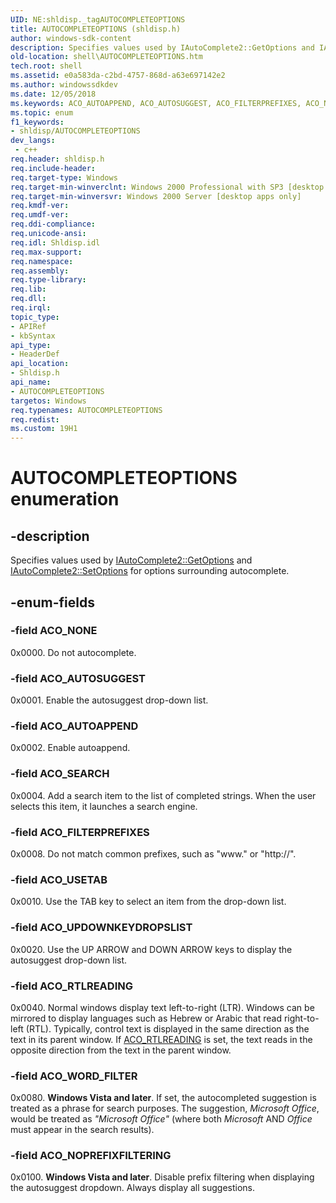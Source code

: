 ```yaml
---
UID: NE:shldisp._tagAUTOCOMPLETEOPTIONS
title: AUTOCOMPLETEOPTIONS (shldisp.h)
author: windows-sdk-content
description: Specifies values used by IAutoComplete2::GetOptions and IAutoComplete2::SetOptions for options surrounding autocomplete.
old-location: shell\AUTOCOMPLETEOPTIONS.htm
tech.root: shell
ms.assetid: e0a583da-c2bd-4757-868d-a63e697142e2
ms.author: windowssdkdev
ms.date: 12/05/2018
ms.keywords: ACO_AUTOAPPEND, ACO_AUTOSUGGEST, ACO_FILTERPREFIXES, ACO_NONE, ACO_NOPREFIXFILTERING, ACO_RTLREADING, ACO_SEARCH, ACO_UPDOWNKEYDROPSLIST, ACO_USETAB, ACO_WORD_FILTER, AUTOCOMPLETEOPTIONS, AUTOCOMPLETEOPTIONS enumeration [Windows Shell], _shell_AUTOCOMPLETEOPTIONS, shell.AUTOCOMPLETEOPTIONS, shldisp/ACO_AUTOAPPEND, shldisp/ACO_AUTOSUGGEST, shldisp/ACO_FILTERPREFIXES, shldisp/ACO_NONE, shldisp/ACO_NOPREFIXFILTERING, shldisp/ACO_RTLREADING, shldisp/ACO_SEARCH, shldisp/ACO_UPDOWNKEYDROPSLIST, shldisp/ACO_USETAB, shldisp/ACO_WORD_FILTER, shldisp/AUTOCOMPLETEOPTIONS
ms.topic: enum
f1_keywords:
- shldisp/AUTOCOMPLETEOPTIONS
dev_langs:
 - c++
req.header: shldisp.h
req.include-header: 
req.target-type: Windows
req.target-min-winverclnt: Windows 2000 Professional with SP3 [desktop apps only]
req.target-min-winversvr: Windows 2000 Server [desktop apps only]
req.kmdf-ver: 
req.umdf-ver: 
req.ddi-compliance: 
req.unicode-ansi: 
req.idl: Shldisp.idl
req.max-support: 
req.namespace: 
req.assembly: 
req.type-library: 
req.lib: 
req.dll: 
req.irql: 
topic_type:
- APIRef
- kbSyntax
api_type:
- HeaderDef
api_location:
- Shldisp.h
api_name:
- AUTOCOMPLETEOPTIONS
targetos: Windows
req.typenames: AUTOCOMPLETEOPTIONS
req.redist: 
ms.custom: 19H1
---
```


# AUTOCOMPLETEOPTIONS enumeration


## -description


Specifies values used by <a href="https://docs.microsoft.com/windows/desktop/api/shldisp/nf-shldisp-iautocomplete2-getoptions">IAutoComplete2::GetOptions</a> and <a href="https://docs.microsoft.com/windows/desktop/api/shldisp/nf-shldisp-iautocomplete2-setoptions">IAutoComplete2::SetOptions</a> for options surrounding autocomplete.


## -enum-fields




### -field ACO_NONE

0x0000. Do not autocomplete.


### -field ACO_AUTOSUGGEST

0x0001. Enable the autosuggest drop-down list.


### -field ACO_AUTOAPPEND

0x0002. Enable autoappend.


### -field ACO_SEARCH

0x0004. Add a search item to the list of completed strings. When the user selects this item, it launches a search engine.


### -field ACO_FILTERPREFIXES

0x0008. Do not match common prefixes, such as "www." or "http://".


### -field ACO_USETAB

0x0010. Use the TAB key to select an item from the drop-down list.


### -field ACO_UPDOWNKEYDROPSLIST

0x0020. Use the UP ARROW and DOWN ARROW keys to display the autosuggest drop-down list.


### -field ACO_RTLREADING

0x0040. Normal windows display text left-to-right (LTR). Windows can be mirrored to display languages such as Hebrew or Arabic that read right-to-left (RTL). Typically, control text is displayed in the same direction as the text in its parent window. If <a href="https://docs.microsoft.com/windows/desktop/api/shldisp/ne-shldisp-autocompleteoptions">ACO_RTLREADING</a> is set, the text reads in the opposite direction from the text in the parent window.


### -field ACO_WORD_FILTER

0x0080. <b>Windows Vista and later</b>. If set, the autocompleted suggestion is treated as a phrase for search purposes. The suggestion, <i>Microsoft Office</i>, would be treated as <i>"Microsoft Office"</i> (where both <i>Microsoft</i> AND <i>Office</i> must appear in the search results).


### -field ACO_NOPREFIXFILTERING

0x0100. <b>Windows Vista and later</b>. Disable prefix filtering when displaying the autosuggest dropdown. Always display all suggestions.

